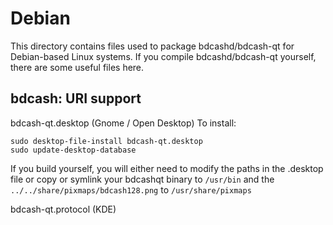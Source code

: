 
Debian
====================
This directory contains files used to package bdcashd/bdcash-qt
for Debian-based Linux systems. If you compile bdcashd/bdcash-qt yourself, there are some useful files here.

## bdcash: URI support ##


bdcash-qt.desktop  (Gnome / Open Desktop)
To install:

	sudo desktop-file-install bdcash-qt.desktop
	sudo update-desktop-database

If you build yourself, you will either need to modify the paths in
the .desktop file or copy or symlink your bdcashqt binary to `/usr/bin`
and the `../../share/pixmaps/bdcash128.png` to `/usr/share/pixmaps`

bdcash-qt.protocol (KDE)

